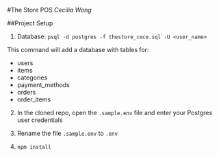 #The Store POS
*Cecilia Wong*

##Project Setup

1. Database:
`psql -d postgres -f thestore_cece.sql -U <user_name>`

This command will add a database with tables for:
* users
* items
* categories
* payment_methods
* orders
* order_items

2. In the cloned repo, open the `.sample.env` file and enter your Postgres user credentials 

3. Rename the file `.sample.env` to `.env`

4. `npm install`
